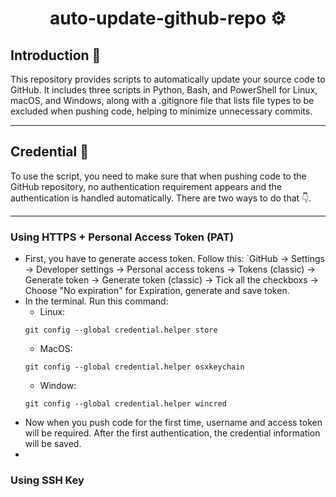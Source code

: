 <div align = "center">
  
  # auto-update-github-repo ⚙️

</div>

## Introduction 📃
This repository provides scripts to automatically update your source code to GitHub. It includes three scripts in Python, Bash, and PowerShell for Linux, macOS, and Windows, along with a .gitignore file that lists file types to be excluded when pushing code, helping to minimize unnecessary commits.

---
## Credential 🔑
To use the script, you need to make sure that when pushing code to the GitHub repository, no authentication requirement appears and the authentication is handled automatically. There are two ways to do that 👇.

---
### Using HTTPS + Personal Access Token (PAT)
- First, you have to generate access token. Follow this: `GitHub → Settings → Developer settings → Personal access tokens → Tokens (classic) → Generate token → Generate token (classic) → Tick all the checkboxs → Choose "No expiration" for Expiration, generate and save token.
- In the terminal. Run this command:
    - Linux:
    ```
    git config --global credential.helper store
    ```
    - MacOS:
    ```
    git config --global credential.helper osxkeychain
    ```
    - Window:
    ```
    git config --global credential.helper wincred
    ```
- Now when you push code for the first time, username and access token will be required. After the first authentication, the credential information will be saved.
- 
### Using SSH Key


